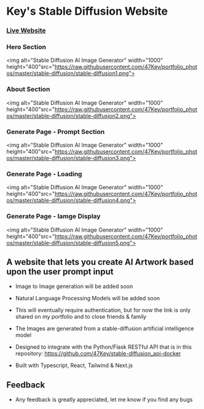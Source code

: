 # Key's Stable Diffusion Website

### [Live Website](https://www.keyai.ca)

### Hero Section
<img alt="Stable Diffusion AI Image Generator" width="1000" height="400"src="https://raw.githubusercontent.com/47Key/portfolio_photos/master/stable-diffusion/stable-diffusion1.png">

### About Section
<img alt="Stable Diffusion AI Image Generator" width="1000" height="400"src="https://raw.githubusercontent.com/47Key/portfolio_photos/master/stable-diffusion/stable-diffusion2.png">

### Generate Page - Prompt Section
<img alt="Stable Diffusion AI Image Generator" width="1000" height="400"src="https://raw.githubusercontent.com/47Key/portfolio_photos/master/stable-diffusion/stable-diffusion3.png">

### Generate Page - Loading
<img alt="Stable Diffusion AI Image Generator" width="1000" height="400"src="https://raw.githubusercontent.com/47Key/portfolio_photos/master/stable-diffusion/stable-diffusion4.png">

### Generate Page - Iamge Display
<img alt="Stable Diffusion AI Image Generator" width="1000" height="400"src="https://raw.githubusercontent.com/47Key/portfolio_photos/master/stable-diffusion/stable-diffusion5.png">

## A website that lets you create AI Artwork based upon the user prompt input

* Image to Image generation will be added soon

* Natural Language Processing Models will be added soon

* This will eventually require authentication, but for now the link is only shared on my portfolio and to close friends & family

* The Images are generated from a stable-diffusion artificial intelligence model

* Designed to integrate with the Python/Flask RESTful API that is in this repository: https://github.com/47Key/stable-diffusion_api-docker

* Built with Typescript, React, Tailwind & Next.js


## Feedback
* Any feedback is greatly appreciated, let me know if you find any bugs
